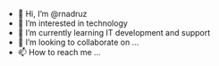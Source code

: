 - 👋 Hi, I’m @rnadruz
- 👀 I’m interested in technology 
- 🌱 I’m currently learning IT development and support
- 💞️ I’m looking to collaborate on ...
- 📫 How to reach me ...

<!---
rnadruz/rnadruz is a ✨ special ✨ repository because its `README.md` (this file) appears on your GitHub profile.
You can click the Preview link to take a look at your changes.
--->

